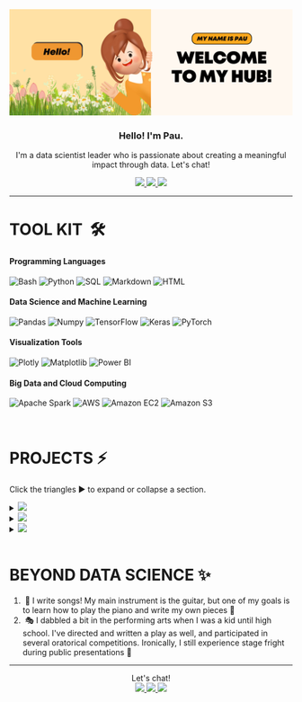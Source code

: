<img src="welcome.png">
<h3 align=center>Hello! I'm Pau.</h3>
<p align=center>I'm a data scientist leader who is passionate about creating a meaningful impact through data. Let's chat!</p>
<p align=center>
<a href="https://www.linkedin.com/in/paulamartinez01/" align=center>
 <img src="https://img.shields.io/badge/LinkedIn-0077B5?style=for-the-badge&logo=linkedin">
</a>
<a href="https://mail.google.com/mail/u/0/?fs=1&tf=cm&to=paulamartinezj01@gmail.com&su=Subject&body=Body+Text">
 <img src="https://img.shields.io/badge/GMail-D14836?style=for-the-badge&logo=gmail&logoColor=white">
</a>
<a href="https://api.whatsapp.com/send?phone=639953054505">
 <img src="https://img.shields.io/badge/WhatsApp-25d366?style=for-the-badge&logo=whatsapp&logoColor=white">
</a>
</p>
<hr>

<h1>TOOL KIT&nbsp;&nbsp;🛠️&nbsp;</h1>

#### Programming Languages
![Bash](https://img.shields.io/badge/Bash-3A3A3A?style=flat&logo=gnubash) ![Python](https://img.shields.io/badge/Python-3A3A3A?style=flat&logo=python) ![SQL](https://img.shields.io/badge/SQL-3A3A3A?style=flat&logo=mysql) ![Markdown](https://img.shields.io/badge/Markdown-3A3A3A?style=flat&logo=markdown) ![HTML](https://img.shields.io/badge/HTML-3A3A3A?style=flat&logo=html5)

#### Data Science and Machine Learning
![Pandas](https://img.shields.io/badge/Pandas-3A3A3A?style=flat&logo=pandas) ![Numpy](https://img.shields.io/badge/Numpy-3A3A3A?style=flat&logo=numpy) ![TensorFlow](https://img.shields.io/badge/Tensorflow-3A3A3A?style=flat&logo=tensorflow) ![Keras](https://img.shields.io/badge/Keras-3A3A3A?style=flat&logo=keras) ![PyTorch](https://img.shields.io/badge/PyTorch-3A3A3A?style=flat&logo=pytorch) 

#### Visualization Tools
![Plotly](https://img.shields.io/badge/Plotly-3A3A3A?style=flat&logo=plotly) ![Matplotlib](https://img.shields.io/badge/Matplotlib-3A3A3A?style=flat) ![Power BI](https://img.shields.io/badge/Looker-3A3A3A?style=flat&logo=looker)

#### Big Data and Cloud Computing
![Apache Spark](https://img.shields.io/badge/Apache%20Spark-3A3A3A?style=flat&logo=apachespark) ![AWS](https://img.shields.io/badge/Amazon%20Web%20Services-3A3A3A?style=flat&logo=amazonwebservices) ![Amazon EC2](https://img.shields.io/badge/Amazon%20EC2-3A3A3A?style=flat&logo=amazonec2) 
 ![Amazon S3](https://img.shields.io/badge/Amazon%20S3-3A3A3A?style=flat&logo=amazons3)

<br>
<h1>PROJECTS&nbsp;⚡️&nbsp;</h1>
<p>Click the triangles &#9658; to expand or collapse a section.</p>
<details>
 <summary>
   <img src="https://img.shields.io/badge/Data%20Mining%20And%20Wrangling-002B59?style=for-the-badge&logo=pandas">
 </summary>
 <ul>
<!--   <li> -->
   🎧&nbsp;&nbsp;<a href="https://github.com/paumartinez1/Spotify-info-retrieval">Boosting Artist Streams with Information Retrieval on Spotify</a>
  </li>
   <br><br>
<!--   <li> -->
    👩🏼‍🎤&nbsp;&nbsp;<a href="https://github.com/paumartinez1/Spotify-dimensionality-reduction-archetypes">Revolutionizing Spotify Wrapped: Creating Musical Archetypes with Principal Component Analysis</a>
  </li>
   <br><br>
<!--   <li> -->
   🔍&nbsp;&nbsp;<a href="https://github.com/paumartinez1/arxiv-clustering">Charting the Evolution of Ideas: Unsupervised Thematic Analysis of 30 Years of arXiv Research</a>
  </li>
   <br><br>
<!--   <li> -->
   📚&nbsp;&nbsp;<a href="https://github.com/paumartinez1/fim-learning-pathways/tree/main">From Random Walks to Guided Journeys: Creating Learning Pathways through Frequent Itemset Mining</a>
  </li>
 </ul>
</details>

<details>
 <summary>
   <img src="https://img.shields.io/badge/Machine%20Learning-5E34AA?style=for-the-badge&logo=tensorflow&logoColor=white">
 </summary>
 <ul>
<!--   <li> -->
   ⚙️&nbsp;&nbsp;<a href="https://github.com/paumartinez1/machine-learning-imputation">Filling the Gaps: Handling Missing Data through Machine Learning</a>
  </li>
   <br><br>
<!--   <li> -->
   <img src="https://upload.wikimedia.org/wikipedia/commons/thumb/0/04/ChatGPT_logo.svg/2048px-ChatGPT_logo.svg.png" width="16" height="16">&nbsp;&nbsp;<a href="https://github.com/paumartinez1/llm-data-augmentation.git">Data In Disguise: Addressing Textual Data Scarcity through AI and Interpretability Techniques</a>
   <br><br>
  </li>
<!--   <li> -->
   🚬&nbsp;&nbsp;<a href="https://github.com/paumartinez1/smoker-detection-deep-learning.git">Huli Ka, Balbon!: Automated Alarm for Smoking in Non-Designated Areas using Deep Learning</a>
  </li>
 </ul>
</details>

<details>
 <summary>
   <img src="https://img.shields.io/badge/Big%20Data%20And%20Cloud%20Computing-C27503?style=for-the-badge&logo=amazonwebservices&logoColor=white">
 </summary>
 <ul>
<!--   <li> -->
   📰&nbsp;&nbsp;<a href="https://github.com/paumartinez1/gdelt-eda.git">Remember, Remember that Week in October: Analyzing Crime Events in the Philippines after Rodrigo Duterte's Election</a>
  </li>
  <br><br>
<!--   <li> -->
  🦠&nbsp;&nbsp;<a href="https://github.com/paumartinez1/covid19-topic-modeling.git">Behind the Mask: Tracing the Timeline of COVID-19 using Topic Modeling and Evolution</a>
  </li>
 </ul>
</details>

<br>
<h1>BEYOND DATA SCIENCE&nbsp;✨&nbsp;</h1>
<ol>
 <li>&nbsp;🎸&nbsp;I write songs! My main instrument is the guitar, but one of my goals is to learn how to play the piano and write my own pieces&nbsp;🎹</li>
 <li>&nbsp;🎭&nbsp;I dabbled a bit in the performing arts when I was a kid until high school. I've directed and written a play as well, and participated in several oratorical competitions. Ironically, I still experience stage fright during public presentations&nbsp;🫠</li>
</ol>
<hr>
<p align=center>Let's chat!<br>
<a href="https://www.linkedin.com/in/paulamartinez01/" align=center>
 <img src="https://img.shields.io/badge/LinkedIn-0077B5?style=for-the-badge&logo=linkedin">
</a>
<a href="https://mail.google.com/mail/u/0/?fs=1&tf=cm&to=paulamartinezj01@gmail.com&su=Subject&body=Body+Text">
 <img src="https://img.shields.io/badge/GMail-D14836?style=for-the-badge&logo=gmail&logoColor=white">
</a>
<a href="https://api.whatsapp.com/send?phone=639953054505">
 <img src="https://img.shields.io/badge/WhatsApp-25d366?style=for-the-badge&logo=whatsapp&logoColor=white">
</a>
</p>
